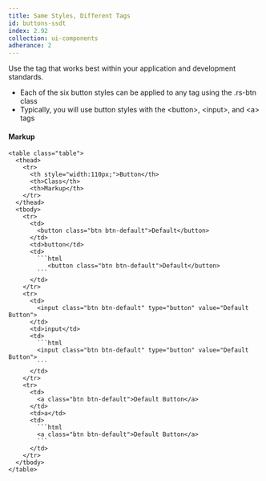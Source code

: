 ```yaml
---
title: Same Styles, Different Tags
id: buttons-ssdt
index: 2.92
collection: ui-components
adherance: 2
---
```

<div class="row">
  <div class="col-md-3">
        <p>Use the tag that works best within your application and development standards.</p>
        <ul>
          <li>Each of the six button styles can be applied to any tag using the .rs-btn class</li>
          <li>Typically, you will use button styles with the &lt;button&gt;,  &lt;input&gt;, and &lt;a&gt; tags</li>
        </ul>
  </div>
  <div class="col-md-9">
    <h4>Markup</h4>

    <table class="table">
      <thead>
        <tr>
          <th style="width:110px;">Button</th>
          <th>Class</th>
          <th>Markup</th>
        </tr>
      </thead>
      <tbody>
        <tr>
          <td>
            <button class="btn btn-default">Default</button>
          </td>
          <td>button</td>
          <td>
            ```html
               <button class="btn btn-default">Default</button>
            ```
          </td>
        </tr>
        <tr>
          <td>
            <input class="btn btn-default" type="button" value="Default Button">
          </td>
          <td>input</td>
          <td>
            ```html
            <input class="btn btn-default" type="button" value="Default Button">
            ```
          </td>
        </tr>
        <tr>
          <td>
            <a class="btn btn-default">Default Button</a>
          </td>
          <td>a</td>
          <td>
            ```html
            <a class="btn btn-default">Default Button</a>
            ```
          </td>
        </tr>
      </tbody>
    </table>
  </div>
</div>
